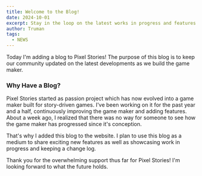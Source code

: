 ```yaml
---
title: Welcome to the Blog!
date: 2024-10-01
excerpt: Stay in the loop on the latest works in progress and features updates.
author: Truman
tags:
  - NEWS
---
```


Today I'm adding a blog to Pixel Stories! The purpose of this blog is to keep our community updated on the latest developments as we build the game maker.

### Why Have a Blog?

Pixel Stories started as passion project which has now evolved into a game maker built for story-driven games. I've been working on it for the past year and a half, continuously improving the game maker and adding features. About a week ago, I realized that there was no way for someone to see how the game maker has progressed since it's conception.

That's why I added this blog to the website. I plan to use this blog as a medium to share exciting new
features as well as showcasing work in progress and keeping a change log.

Thank you for the overwhelming support thus far for Pixel Stories! I'm looking forward to what the future holds.
